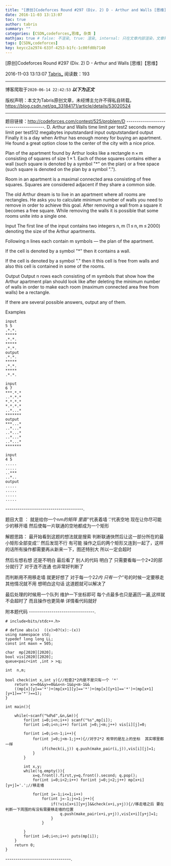 ```yaml
---
title: "[原创]Codeforces Round #297 (Div. 2) D - Arthur and Walls [思维]【思维】"
date: 2016-11-03 13:13:07
toc: true
author: tabris
summary: ""
categories: [CSDN,codeforces,思维, 杂类 ]
mathjax: true # false: 不渲染, true: 渲染, internal: 只在文章内部渲染，文章列表中不渲染
tags: [CSDN,codeforces]
key: keycc2a2974-633f-4253-b1fc-1c00fd0b7140
---
```


[原创]Codeforces Round #297 (Div. 2) D - Arthur and Walls [思维]【思维】

2016-11-03 13:13:07  [Tabris_](https://me.csdn.net/qq_33184171) 阅读数：193

---

博客爬取于`2020-06-14 22:42:53`
***以下为正文***

版权声明：本文为Tabris原创文章，未经博主允许不得私自转载。
https://blog.csdn.net/qq_33184171/article/details/53020524

<!-- more -->

---

题目链接：http://codeforces.com/contest/525/problem/D
--------------------------------------.
D. Arthur and Walls
time limit per test2 seconds
memory limit per test512 megabytes
inputstandard input
outputstandard output
Finally it is a day when Arthur has enough money for buying an apartment. He found a great option close to the center of the city with a nice price.

Plan of the apartment found by Arthur looks like a rectangle n × m consisting of squares of size 1 × 1. Each of those squares contains either a wall (such square is denoted by a symbol "*" on the plan) or a free space (such square is denoted on the plan by a symbol ".").

Room in an apartment is a maximal connected area consisting of free squares. Squares are considered adjacent if they share a common side.

The old Arthur dream is to live in an apartment where all rooms are rectangles. He asks you to calculate minimum number of walls you need to remove in order to achieve this goal. After removing a wall from a square it becomes a free square. While removing the walls it is possible that some rooms unite into a single one.

Input
The first line of the input contains two integers n, m (1 ≤ n, m ≤ 2000) denoting the size of the Arthur apartments.

Following n lines each contain m symbols — the plan of the apartment.

If the cell is denoted by a symbol "*" then it contains a wall.

If the cell is denoted by a symbol "." then it this cell is free from walls and also this cell is contained in some of the rooms.

Output
Output n rows each consisting of m symbols that show how the Arthur apartment plan should look like after deleting the minimum number of walls in order to make each room (maximum connected area free from walls) be a rectangle.

If there are several possible answers, output any of them.

Examples
```
input
5 5
.*.*.
*****
.*.*.
*****
.*.*.
output
.*.*.
*****
.*.*.
*****
.*.*.

input
6 7
***.*.*
..*.*.*
*.*.*.*
*.*.*.*
..*...*
*******
output
***...*
..*...*
..*...*
..*...*
..*...*
*******

input
4 5
.....
.....
..***
..*..
output
.....
.....
.....
.....
```
--------------------------------------.

题目大意 ：
就是给你一个n*m的矩阵  里面‘*’代表着墙 ‘.’代表空地 
现在让你尽可能少的移开墙 然后使每一片联通的空地都成为一个矩形

解题思路：
最开始看到这题的想法就是搜索 判断联通快然后让这一部分所在的最小矩形全部变成‘.’ 然后发现不行 有可能 操作之后的两个矩形又连到一起了，这样的话所有操作都需要再从新来一下，图还特别大 所以一定会超时

然后左想右想 还是不明白
最后看了 别人的代码 明白了 
只需要看每一个2*2的部分就行了
对于连不连通  也非常好判断了

而判断用不用移走墙 就更好想了 对于每一个2*2内 只有一个‘*’号的时候一定要移走 其他情况就不用
想明白这句话 这道题就可以解决了

最后处理的时候用一个队列 维护一下坐标即可
每个点最多也只是遍历一遍,这样就不会超时了 而且操作也更简单
详情看代码就好  

附本题代码
--------------------------------.
```
# include<bits/stdc++.h>

# define abs(x)  ((x)>0?(x):-(x))
using namespace std;
typedef long long LL;
const int maxn = 505;

char  mp[2020][2020];
bool vis[2020][2020];
queue<pair<int ,int > >q;

int  n,m;

bool check(int x,int y){//检查2*2内是不是只有一个 '*'
    return x>=0&&y>=0&&x<n-1&&y<m-1&&
    ((mp[x][y]=='*')+(mp[x+1][y]=='*')+(mp[x][y+1]=='*')+(mp[x+1][y+1]=='*')==1);
}

int main(){

    while(~scanf("%d%d",&n,&m)){
        for(int i=0;i<n;i++) scanf("%s",mp[i]);
        for(int i=0;i<n;i++) for(int j=0;j<m;j++) vis[i][j]=0;

        for(int i=0;i<n-1;i++){
            for(int j=0;j<m-1;j++){//对于2*2 枚举的是左上的坐标  其实哪里都一样
                if(check(i,j)) q.push(make_pair(i,j)),vis[i][j]=1;
            }
        }

        int x,y;
        while(!q.empty()){
            x=q.front().first,y=q.front().second; q.pop();
            for(int i=0;i<2;i++) for(int j=0;j<2;j++) mp[x+i][y+j]='.';//移走墙

            for(int i=-1;i<=1;i++)
                for(int j=-1;j<=1;j++){
                    if(!vis[x+i][y+j]&&check(x+i,y+j)){//移走墙之后 要在判断一下周围的有没有需要移走墙的位置
                        q.push(make_pair(x+i,y+j)),vis[x+i][y+j]=1;
                    }
                }

        }
        for(int i=0;i<n;i++) puts(mp[i]);
    }
    return 0;
}

```
--------------------------------.
